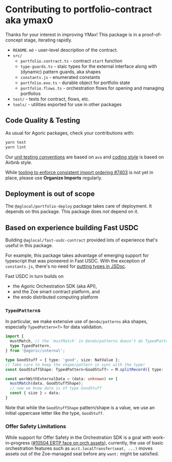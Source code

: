 # Contributing to portfolio-contract aka ymax0

Thanks for your interest in improving YMax! This package is in a proof-of-concept stage, iterating rapidly.

 - `README.md` - user-level description of the contract.
 - `src/`
    - `portfolio.contract.ts` - contract `start` function
    - `type-guards.ts` - staic types for the external interface along
      with (dynamic) pattern guards, aka shapes
    - `constants.js` - enumerated constants
    - `portfolio.exo.ts` - durable object for portfolio state
    - `portfolio.flows.ts` - orchestration flows for opening and
      managing portfolios
 - `test/` - tests for contract, flows, etc.
 - `tools/` - utilities exported for use in other packages

## Code Quality & Testing

As usual for Agoric packages, check your contributions with:

```sh
yarn test
yarn lint
```

Our [unit testing conventions](https://github.com/Agoric/agoric-sdk/wiki/agoric-sdk-unit-testing) are based on `ava` and [coding style](https://github.com/Agoric/agoric-sdk/wiki/Coding-Style) is based on Airbnb style.

While [tooling to enforce consistent import ordering #7403](https://github.com/Agoric/agoric-sdk/issues/7403) is not yet in place, please use **Organize Imports** regularly.

## Deployment is out of scope

The `@aglocal/portfolio-deploy` package takes care of deployment. It depends on this package.
This package does *not* depend on it.

## Based on experience building Fast USDC

Building `@aglocal/fast-usdc-contract` provided lots of experience that's useful in this package.

For example, this package takes advantage of emerging support for typescript that was pioneered in Fast USDC. With the exception of `constants.js`, there's no need for [putting types in JSDoc](https://www.typescriptlang.org/docs/handbook/jsdoc-supported-types.html).

Fast USDC in turn builds on
 - the Agoric Orchestration SDK (aka API),
 - and the Zoe smart contract platform, and
 - the endo distributed computing platform

### `TypedPattern`s

In particular, we make extensive use of `@endo/patterns` aka shapes, especially `TypedPattern<T>`
for data validation.

```ts
import {
  mustMatch, // the `mustMatch` in @endo/patterns doesn't do TypedPattern yet
  type TypedPattern,
} from '@agoric/internal';

type GoodStuff = { type: 'good', size: NatValue };
// Take care to keep the shape/pattern in sync with the type!
const GoodStuffShape: TypedPattern<GoodStuff> = M.splitRecord({ type: 'good', size: M.nat() });

const workWithExternalData = (data: unknown) => {
  mustMatch(data, GoodStuffShape);
  // now we know data is of type GoodStuff
  const { size } = data;
}
```

Note that while the `GoodStuffShape` pattern/shape is a value, we use an initial uppercase letter like the type, `GoodStuff`.

### Offer Safety Limitations

While support for Offer Safety in the Orchestration SDK is a goal with work-in-progress ([#10504 ERTP face on orch assets](https://github.com/Agoric/agoric-sdk/pull/10504)), currently, the use of basic orchestration features such as `acct.localTransfer(seat, ...)` moves assets out of the Zoe-managed seat before any `want:` might be satisfied.
